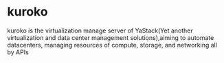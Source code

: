 # kuroko
kuroko is the virtualization manage server of YaStack(Yet  another virtualization and data center management solutions),aiming to automate datacenters, managing resources of compute, storage, and networking all by APIs
